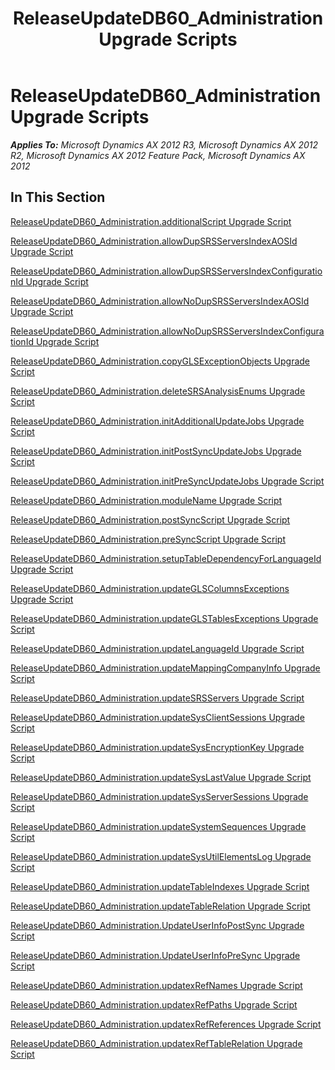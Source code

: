 ﻿---
title: ReleaseUpdateDB60_Administration Upgrade Scripts
TOCTitle: ReleaseUpdateDB60_Administration Upgrade Scripts
ms:assetid: f33c0b9f-6fb2-445a-9c87-074fa96e804d
ms:mtpsurl: https://msdn.microsoft.com/en-us/library/JJ737485(v=AX.60)
ms:contentKeyID: 49712179
ms.date: 05/18/2015
mtps_version: v=AX.60
---

# ReleaseUpdateDB60\_Administration Upgrade Scripts 


_**Applies To:** Microsoft Dynamics AX 2012 R3, Microsoft Dynamics AX 2012 R2, Microsoft Dynamics AX 2012 Feature Pack, Microsoft Dynamics AX 2012_

## In This Section

[ReleaseUpdateDB60\_Administration.additionalScript Upgrade Script](https://msdn.microsoft.com/en-us/library/dn702747\(v=ax.60\))

[ReleaseUpdateDB60\_Administration.allowDupSRSServersIndexAOSId Upgrade Script](releaseupdatedb60-administration-allowdupsrsserversindexaosid-upgrade-script.md)

[ReleaseUpdateDB60\_Administration.allowDupSRSServersIndexConfigurationId Upgrade Script](releaseupdatedb60-administration-allowdupsrsserversindexconfigurationid-upgrade-script.md)

[ReleaseUpdateDB60\_Administration.allowNoDupSRSServersIndexAOSId Upgrade Script](releaseupdatedb60-administration-allownodupsrsserversindexaosid-upgrade-script.md)

[ReleaseUpdateDB60\_Administration.allowNoDupSRSServersIndexConfigurationId Upgrade Script](releaseupdatedb60-administration-allownodupsrsserversindexconfigurationid-upgrade-script.md)

[ReleaseUpdateDB60\_Administration.copyGLSExceptionObjects Upgrade Script](releaseupdatedb60-administration-copyglsexceptionobjects-upgrade-script.md)

[ReleaseUpdateDB60\_Administration.deleteSRSAnalysisEnums Upgrade Script](releaseupdatedb60-administration-deletesrsanalysisenums-upgrade-script.md)

[ReleaseUpdateDB60\_Administration.initAdditionalUpdateJobs Upgrade Script](https://msdn.microsoft.com/en-us/library/dn702762\(v=ax.60\))

[ReleaseUpdateDB60\_Administration.initPostSyncUpdateJobs Upgrade Script](https://msdn.microsoft.com/en-us/library/dn702822\(v=ax.60\))

[ReleaseUpdateDB60\_Administration.initPreSyncUpdateJobs Upgrade Script](https://msdn.microsoft.com/en-us/library/dn702820\(v=ax.60\))

[ReleaseUpdateDB60\_Administration.moduleName Upgrade Script](https://msdn.microsoft.com/en-us/library/dn702842\(v=ax.60\))

[ReleaseUpdateDB60\_Administration.postSyncScript Upgrade Script](https://msdn.microsoft.com/en-us/library/dn702748\(v=ax.60\))

[ReleaseUpdateDB60\_Administration.preSyncScript Upgrade Script](https://msdn.microsoft.com/en-us/library/dn702843\(v=ax.60\))

[ReleaseUpdateDB60\_Administration.setupTableDependencyForLanguageId Upgrade Script](releaseupdatedb60-administration-setuptabledependencyforlanguageid-upgrade-script.md)

[ReleaseUpdateDB60\_Administration.updateGLSColumnsExceptions Upgrade Script](releaseupdatedb60-administration-updateglscolumnsexceptions-upgrade-script.md)

[ReleaseUpdateDB60\_Administration.updateGLSTablesExceptions Upgrade Script](releaseupdatedb60-administration-updateglstablesexceptions-upgrade-script.md)

[ReleaseUpdateDB60\_Administration.updateLanguageId Upgrade Script](releaseupdatedb60-administration-updatelanguageid-upgrade-script.md)

[ReleaseUpdateDB60\_Administration.updateMappingCompanyInfo Upgrade Script](releaseupdatedb60-administration-updatemappingcompanyinfo-upgrade-script.md)

[ReleaseUpdateDB60\_Administration.updateSRSServers Upgrade Script](releaseupdatedb60-administration-updatesrsservers-upgrade-script.md)

[ReleaseUpdateDB60\_Administration.updateSysClientSessions Upgrade Script](releaseupdatedb60-administration-updatesysclientsessions-upgrade-script.md)

[ReleaseUpdateDB60\_Administration.updateSysEncryptionKey Upgrade Script](releaseupdatedb60-administration-updatesysencryptionkey-upgrade-script.md)

[ReleaseUpdateDB60\_Administration.updateSysLastValue Upgrade Script](releaseupdatedb60-administration-updatesyslastvalue-upgrade-script.md)

[ReleaseUpdateDB60\_Administration.updateSysServerSessions Upgrade Script](releaseupdatedb60-administration-updatesysserversessions-upgrade-script.md)

[ReleaseUpdateDB60\_Administration.updateSystemSequences Upgrade Script](releaseupdatedb60-administration-updatesystemsequences-upgrade-script.md)

[ReleaseUpdateDB60\_Administration.updateSysUtilElementsLog Upgrade Script](releaseupdatedb60-administration-updatesysutilelementslog-upgrade-script.md)

[ReleaseUpdateDB60\_Administration.updateTableIndexes Upgrade Script](releaseupdatedb60-administration-updatetableindexes-upgrade-script.md)

[ReleaseUpdateDB60\_Administration.updateTableRelation Upgrade Script](releaseupdatedb60-administration-updatetablerelation-upgrade-script.md)

[ReleaseUpdateDB60\_Administration.UpdateUserInfoPostSync Upgrade Script](releaseupdatedb60-administration-updateuserinfopostsync-upgrade-script.md)

[ReleaseUpdateDB60\_Administration.UpdateUserInfoPreSync Upgrade Script](releaseupdatedb60-administration-updateuserinfopresync-upgrade-script.md)

[ReleaseUpdateDB60\_Administration.updatexRefNames Upgrade Script](releaseupdatedb60-administration-updatexrefnames-upgrade-script.md)

[ReleaseUpdateDB60\_Administration.updatexRefPaths Upgrade Script](releaseupdatedb60-administration-updatexrefpaths-upgrade-script.md)

[ReleaseUpdateDB60\_Administration.updatexRefReferences Upgrade Script](releaseupdatedb60-administration-updatexrefreferences-upgrade-script.md)

[ReleaseUpdateDB60\_Administration.updatexRefTableRelation Upgrade Script](releaseupdatedb60-administration-updatexreftablerelation-upgrade-script.md)

  


